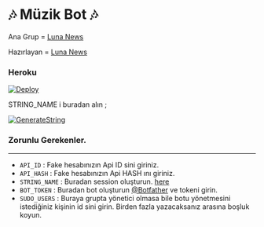 <h1 align="centre">🎶 Müzik Bot 🎶</h1>

Ana Grup = [Luna News](https://t.me/lunabotnews)

Hazırlayan = [Luna News](https://t.me/lunabotnews)

<h3 align="centre"> Heroku </h4>

[![Deploy](https://www.herokucdn.com/deploy/button.svg)](https://heroku.com/deploy?template=https://github.com/doktorceset/LunaMusicPlayBotV1.git)

STRING_NAME i buradan alın ;

[![GenerateString](https://img.shields.io/badge/repl.it-generateString-yellowgreen)](https://replit.com/@doktorceset/LunaMusicBot#main.py)

### Zorunlu Gerekenler. 
----------------------------------
   - `API_ID` :  Fake hesabınızın Api ID sini giriniz. 
   - `API_HASH` :  Fake hesabınızın Api HASH ını giriniz.
   - `STRING_NAME` :  Buradan session oluşturun. [here](https://repl.it/@doktorceset/LunaMusicBot)
   - `BOT_TOKEN` :  Buradan bot oluşturun [@Botfather](https://t.me/botfather) ve tokeni girin. 
   - `SUDO_USERS` :  Buraya grupta yönetici olmasa bile botu yönetmesini istediğiniz kişinin id sini girin. Birden fazla yazacaksanız arasına boşluk koyun. 
